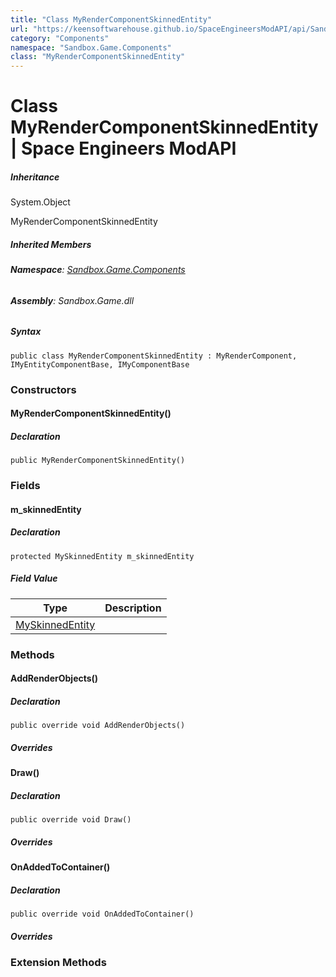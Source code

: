 ```yaml
---
title: "Class MyRenderComponentSkinnedEntity"
url: "https://keensoftwarehouse.github.io/SpaceEngineersModAPI/api/Sandbox.Game.Components.MyRenderComponentSkinnedEntity.html"
category: "Components"
namespace: "Sandbox.Game.Components"
class: "MyRenderComponentSkinnedEntity"
---
```


# Class MyRenderComponentSkinnedEntity | Space Engineers ModAPI

##### Inheritance

System.Object

MyRenderComponentSkinnedEntity

##### Inherited Members

###### **Namespace**: [Sandbox.Game.Components](https://keensoftwarehouse.github.io/SpaceEngineersModAPI/api/Sandbox.Game.Components.html)

###### **Assembly**: Sandbox.Game.dll

##### Syntax

```
public class MyRenderComponentSkinnedEntity : MyRenderComponent, IMyEntityComponentBase, IMyComponentBase
```

### Constructors

#### MyRenderComponentSkinnedEntity()

##### Declaration

```
public MyRenderComponentSkinnedEntity()
```

### Fields

#### m\_skinnedEntity

##### Declaration

```
protected MySkinnedEntity m_skinnedEntity
```

##### Field Value

| Type | Description |
| --- | --- |
| [MySkinnedEntity](https://keensoftwarehouse.github.io/SpaceEngineersModAPI/api/Sandbox.Game.Entities.MySkinnedEntity.html) |     |

### Methods

#### AddRenderObjects()

##### Declaration

```
public override void AddRenderObjects()
```

##### Overrides

#### Draw()

##### Declaration

```
public override void Draw()
```

##### Overrides

#### OnAddedToContainer()

##### Declaration

```
public override void OnAddedToContainer()
```

##### Overrides

### Extension Methods